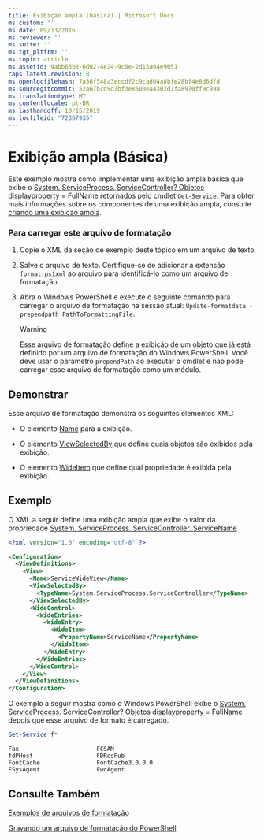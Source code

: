 ```yaml
---
title: Exibição ampla (básica) | Microsoft Docs
ms.custom: ''
ms.date: 09/13/2016
ms.reviewer: ''
ms.suite: ''
ms.tgt_pltfrm: ''
ms.topic: article
ms.assetid: 9abb63b8-6d02-4e24-9c0e-2d15a04e9051
caps.latest.revision: 8
ms.openlocfilehash: 7a36f548a3eccdf2c9cad04a8bfe28bf4e8d6dfd
ms.sourcegitcommit: 52a67bcd9d7bf3e8600ea4302d1fa8970ff9c998
ms.translationtype: MT
ms.contentlocale: pt-BR
ms.lasthandoff: 10/15/2019
ms.locfileid: "72367935"
---
```

# <a name="wide-view-basic"></a>Exibição ampla (Básica)

Este exemplo mostra como implementar uma exibição ampla básica que exibe o [System. ServiceProcess. ServiceController? Objetos displayproperty = FullName](/dotnet/api/System.ServiceProcess.ServiceController) retornados pelo cmdlet `Get-Service`. Para obter mais informações sobre os componentes de uma exibição ampla, consulte [criando uma exibição ampla](./creating-a-wide-view.md).

### <a name="to-load-this-formatting-file"></a>Para carregar este arquivo de formatação

1. Copie o XML da seção de exemplo deste tópico em um arquivo de texto.

2. Salve o arquivo de texto. Certifique-se de adicionar a extensão `format.ps1xml` ao arquivo para identificá-lo como um arquivo de formatação.

3. Abra o Windows PowerShell e execute o seguinte comando para carregar o arquivo de formatação na sessão atual: `Update-formatdata -prependpath PathToFormattingFile`.

   > [!WARNING]
   > Esse arquivo de formatação define a exibição de um objeto que já está definido por um arquivo de formatação do Windows PowerShell. Você deve usar o parâmetro `prependPath` ao executar o cmdlet e não pode carregar esse arquivo de formatação como um módulo.

## <a name="demonstrates"></a>Demonstrar

Esse arquivo de formatação demonstra os seguintes elementos XML:

- O elemento [Name](./name-element-for-view-format.md) para a exibição.

- O elemento [ViewSelectedBy](./viewselectedby-element-format.md) que define quais objetos são exibidos pela exibição.

- O elemento [WideItem](./wideitem-element-for-widecontrol-format.md) que define qual propriedade é exibida pela exibição.

## <a name="example"></a>Exemplo

O XML a seguir define uma exibição ampla que exibe o valor da propriedade [System. ServiceProcess. ServiceController. ServiceName](/dotnet/api/System.ServiceProcess.ServiceController.ServiceName) .

```xml
<?xml version="1.0" encoding="utf-8" ?>

<Configuration>
  <ViewDefinitions>
    <View>
      <Name>ServiceWideView</Name>
      <ViewSelectedBy>
        <TypeName>System.ServiceProcess.ServiceController</TypeName>
      </ViewSelectedBy>
      <WideControl>
        <WideEntries>
          <WideEntry>
            <WideItem>
              <PropertyName>ServiceName</PropertyName>
            </WideItem>
          </WideEntry>
        </WideEntries>
      </WideControl>
    </View>
  </ViewDefinitions>
</Configuration>
```

O exemplo a seguir mostra como o Windows PowerShell exibe o [System. ServiceProcess. ServiceController? Objetos displayproperty = FullName](/dotnet/api/System.ServiceProcess.ServiceController) depois que esse arquivo de formato é carregado.

```powershell
Get-Service f*
```

```output
Fax                      FCSAM
fdPHost                  FDResPub
FontCache                FontCache3.0.0.0
FSysAgent                FwcAgent
```

## <a name="see-also"></a>Consulte Também

[Exemplos de arquivos de formatação](./examples-of-formatting-files.md)

[Gravando um arquivo de formatação do PowerShell](./writing-a-powershell-formatting-file.md)
